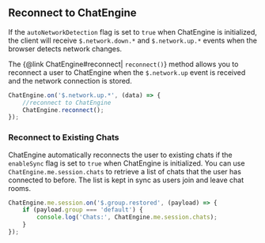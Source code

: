 ## Reconnect to ChatEngine

If the ```autoNetworkDetection``` flag is set to ```true``` when ChatEngine is initialized,
the client will receive  ```$.network.down.*``` and ```$.network.up.*``` events when the
browser detects network changes.

The {@link ChatEngine#reconnect| ```reconnect()```} method allows you to reconnect a user 
to ChatEngine when the ```$.network.up``` event is received and the network connection is
stored. 

```js
ChatEngine.on('$.network.up.*', (data) => {
    //reconnect to ChatEngine
    ChatEngine.reconnect();
});
```

### Reconnect to Existing Chats

ChatEngine automatically reconnects the user to existing chats if the 
```enableSync``` flag is set to ```true``` when ChatEngine is initialized. You can 
use ```ChatEngine.me.session.chats``` to retrieve a list of chats that the user
has connected to before. The list is kept in sync as users join and leave
chat rooms.

```js
ChatEngine.me.session.on('$.group.restored', (payload) => {
    if (payload.group === 'default') {
        console.log('Chats:', ChatEngine.me.session.chats);
    }
});
```
